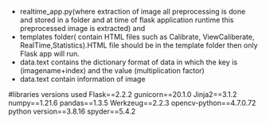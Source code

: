 * realtime_app.py(where extraction of image all preprocessing is done and stored in a folder and at time of flask application runtime this preprocessed image is extracted) and 
* templates folder( contain HTML files such as Calibrate, ViewCaliberate, RealTime,Statistics).HTML file should be in the template folder then only Flask app will run.
* data.text contains the dictionary format of data in which the key is (imagename+index) and the value (multiplication factor)
* data.text contain information of image 

#libraries versions used
Flask==2.2.2
gunicorn==20.1.0
Jinja2==3.1.2
numpy==1.21.6
pandas==1.3.5
Werkzeug==2.2.3
opencv-python==4.7.0.72
python version==3.8.16
spyder==5.4.2

